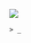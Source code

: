 <a href="https://supchyan.github.io/"><img src=https://github.com/user-attachments/assets/dd0e3764-92bb-4579-8813-2222c1204bfb /></a>

```
> _
```

